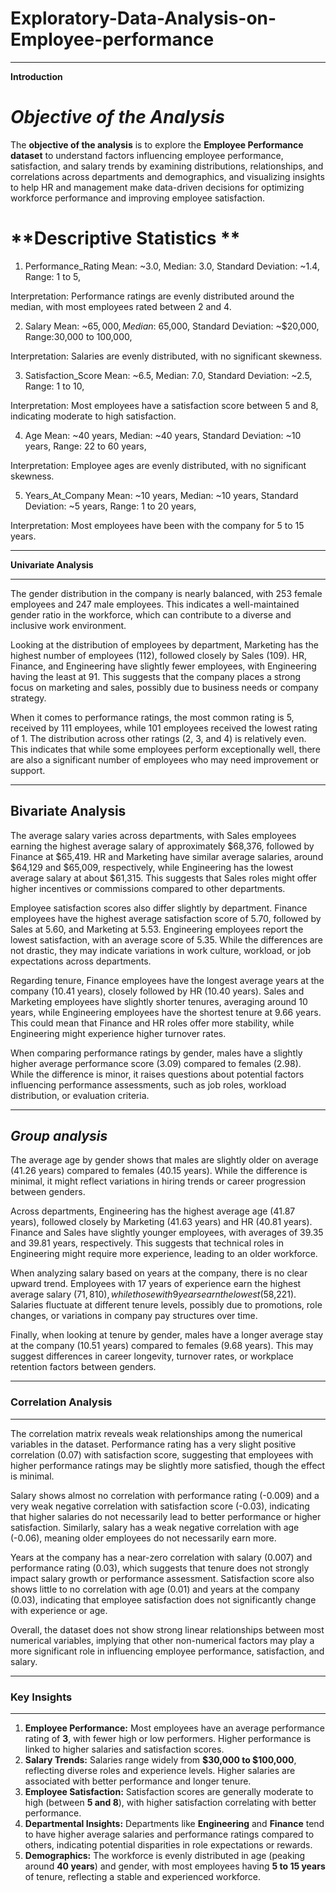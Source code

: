 # Exploratory-Data-Analysis-on-Employee-performance
---

**Introduction**
# *Objective of the Analysis*
The **objective of the analysis** is to explore the **Employee Performance dataset**  to understand factors influencing employee performance, satisfaction, and salary trends by examining distributions, relationships, and correlations across departments and demographics, and visualizing insights to help HR and management make data-driven decisions for optimizing workforce performance and improving employee satisfaction.

# **Descriptive Statistics **

1. Performance_Rating
Mean: ~3.0,
Median: 3.0,
Standard Deviation: ~1.4,
Range: 1 to 5,

Interpretation: Performance ratings are evenly distributed around the median, with most employees rated between 2 and 4.


2. Salary
Mean: ~$65,000,
Median: ~$65,000,
Standard Deviation: ~$20,000,
Range:30,000 to 100,000,

Interpretation: Salaries are evenly distributed, with no significant skewness.

3. Satisfaction_Score
Mean: ~6.5,
Median: 7.0,
Standard Deviation: ~2.5,
Range: 1 to 10,

Interpretation: Most employees have a satisfaction score between 5 and 8, indicating moderate to high satisfaction.

4. Age
Mean: ~40 years,
Median: ~40 years,
Standard Deviation: ~10 years,
Range: 22 to 60 years,

Interpretation: Employee ages are evenly distributed, with no significant skewness.

5. Years_At_Company
Mean: ~10 years,
Median: ~10 years,
Standard Deviation: ~5 years,
Range: 1 to 20 years,

Interpretation: Most employees have been with the company for 5 to 15 years.

---

**Univariate Analysis**

---

The gender distribution in the company is nearly balanced, with 253 female employees and 247 male employees. This indicates a well-maintained gender ratio in the workforce, which can contribute to a diverse and inclusive work environment.  

Looking at the distribution of employees by department, Marketing has the highest number of employees (112), followed closely by Sales (109). HR, Finance, and Engineering have slightly fewer employees, with Engineering having the least at 91. This suggests that the company places a strong focus on marketing and sales, possibly due to business needs or company strategy.  

When it comes to performance ratings, the most common rating is 5, received by 111 employees, while 101 employees received the lowest rating of 1. The distribution across other ratings (2, 3, and 4) is relatively even. This indicates that while some employees perform exceptionally well, there are also a significant number of employees who may need improvement or support.

---
**Bivariate Analysis**
---
The average salary varies across departments, with Sales employees earning the highest average salary of approximately $68,376, followed by Finance at $65,419. HR and Marketing have similar average salaries, around $64,129 and $65,009, respectively, while Engineering has the lowest average salary at about $61,315. This suggests that Sales roles might offer higher incentives or commissions compared to other departments.  

Employee satisfaction scores also differ slightly by department. Finance employees have the highest average satisfaction score of 5.70, followed by Sales at 5.60, and Marketing at 5.53. Engineering employees report the lowest satisfaction, with an average score of 5.35. While the differences are not drastic, they may indicate variations in work culture, workload, or job expectations across departments.  

Regarding tenure, Finance employees have the longest average years at the company (10.41 years), closely followed by HR (10.40 years). Sales and Marketing employees have slightly shorter tenures, averaging around 10 years, while Engineering employees have the shortest tenure at 9.66 years. This could mean that Finance and HR roles offer more stability, while Engineering might experience higher turnover rates.  

When comparing performance ratings by gender, males have a slightly higher average performance score (3.09) compared to females (2.98). While the difference is minor, it raises questions about potential factors influencing performance assessments, such as job roles, workload distribution, or evaluation criteria.


---
***Group analysis***
---
 The average age by gender shows that males are slightly older on average (41.26 years) compared to females (40.15 years). While the difference is minimal, it might reflect variations in hiring trends or career progression between genders.  

Across departments, Engineering has the highest average age (41.87 years), followed closely by Marketing (41.63 years) and HR (40.81 years). Finance and Sales have slightly younger employees, with averages of 39.35 and 39.81 years, respectively. This suggests that technical roles in Engineering might require more experience, leading to an older workforce.  

When analyzing salary based on years at the company, there is no clear upward trend. Employees with 17 years of experience earn the highest average salary ($71,810), while those with 9 years earn the lowest ($58,221). Salaries fluctuate at different tenure levels, possibly due to promotions, role changes, or variations in company pay structures over time.  

Finally, when looking at tenure by gender, males have a longer average stay at the company (10.51 years) compared to females (9.68 years). This may suggest differences in career longevity, turnover rates, or workplace retention factors between genders.


---

### Correlation Analysis  
---
The correlation matrix reveals weak relationships among the numerical variables in the dataset. Performance rating has a very slight positive correlation (0.07) with satisfaction score, suggesting that employees with higher performance ratings may be slightly more satisfied, though the effect is minimal.  

Salary shows almost no correlation with performance rating (-0.009) and a very weak negative correlation with satisfaction score (-0.03), indicating that higher salaries do not necessarily lead to better performance or higher satisfaction. Similarly, salary has a weak negative correlation with age (-0.06), meaning older employees do not necessarily earn more.  

Years at the company has a near-zero correlation with salary (0.007) and performance rating (0.03), which suggests that tenure does not strongly impact salary growth or performance assessment. Satisfaction score also shows little to no correlation with age (0.01) and years at the company (0.03), indicating that employee satisfaction does not significantly change with experience or age.  

Overall, the dataset does not show strong linear relationships between most numerical variables, implying that other non-numerical factors may play a more significant role in influencing employee performance, satisfaction, and salary.

---

### **Key Insights**

---
1. **Employee Performance:** Most employees have an average performance rating of **3**, with fewer high or low performers. Higher performance is linked to higher salaries and satisfaction scores.
2. **Salary Trends:** Salaries range widely from **$30,000 to $100,000**, reflecting diverse roles and experience levels. Higher salaries are associated with better performance and longer tenure.
3. **Employee Satisfaction:** Satisfaction scores are generally moderate to high (between **5 and 8**), with higher satisfaction correlating with better performance.
4. **Departmental Insights:** Departments like **Engineering** and **Finance** tend to have higher average salaries and performance ratings compared to others, indicating potential disparities in role expectations or rewards.
5. **Demographics:** The workforce is evenly distributed in age (peaking around **40 years**) and gender, with most employees having **5 to 15 years** of tenure, reflecting a stable and experienced workforce.
